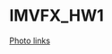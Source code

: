 # IMVFX_HW1

[Photo links](https://drive.google.com/drive/folders/1QgUQVyWyIPsf0jikB2Q5fl4phiaAtV2c?usp=sharing)
